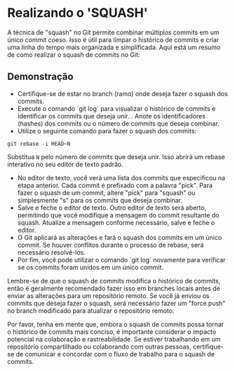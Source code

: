 # Realizando o 'SQUASH'

A técnica de "squash" no Git permite combinar múltiplos commits em um único commit coeso. Isso é útil para limpar o histórico de commits e criar uma linha do tempo mais organizada e simplificada. Aqui está um resumo de como realizar o squash de commits no Git:

## Demonstração

<ul>
<li>Certifique-se de estar no branch (ramo) onde deseja fazer o squash dos commits.</li>
<li> Execute o comando `git log` para visualizar o histórico de commits e identificar os commits que deseja unir.  . Anote os identificadores (hashes) dos commits ou o número de commits que deseja combinar.</li>
<li>Utilize o seguinte comando para fazer o squash dos commits:</li>
</ul>

`git rebase -i HEAD~N`

Substitua `N` pelo número de commits que deseja unir. Isso abrirá um rebase interativo no seu editor de texto padrão.

<ul>
<li>No editor de texto, você verá uma lista dos commits que especificou na etapa anterior. Cada commit é prefixado com a palavra "pick". Para fazer o squash de um commit, altere "pick" para "squash" ou simplesmente "s" para os commits que deseja combinar.</li>
<li>Salve e feche o editor de texto. Outro editor de texto será aberto, permitindo que você modifique a mensagem do commit resultante do squash. Atualize a mensagem conforme necessário, salve e feche o editor.</li>
<li>O Git aplicará as alterações e fará o squash dos commits em um único commit. Se houver conflitos durante o processo de rebase, será necessário resolvê-los.</li>
<li>Por fim, você pode utilizar o comando `git log` novamente para verificar se os commits foram unidos em um único commit.</li>
</ul>

Lembre-se de que o squash de commits modifica o histórico de commits, então é geralmente recomendado fazer isso em branches locais antes de enviar as alterações para um repositório remoto. Se você já enviou os commits que deseja fazer o squash, será necessário fazer um "force push" no branch modificado para atualizar o repositório remoto.

Por favor, tenha em mente que, embora o squash de commits possa tornar o histórico de commits mais conciso, é importante considerar o impacto potencial na colaboração e rastreabilidade. Se estiver trabalhando em um repositório compartilhado ou colaborando com outras pessoas, certifique-se de comunicar e concordar com o fluxo de trabalho para o squash de commits.